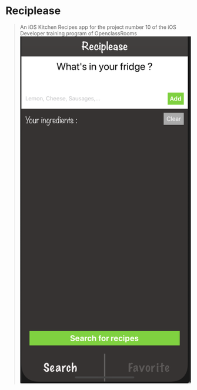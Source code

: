 # Reciplease
> An iOS Kitchen Recipes app for the project number 10 of the iOS Developer training program of OpenclassRooms
<a href="https://github.com/Nicotrz"><img src="https://github.com/Nicotrz/Reciplease/blob/master/Capture%20d’écran%202019-11-20%20à%2022.37.24.png?raw=true" title="Reciplease" alt="Nicotrz"></a>
<!-- [![FVCproductions](https://github.com/Nicotrz/Reciplease/blob/master/Capture%20d’écran%202019-11-20%20à%2022.37.24.png?raw=true)](https://github.com/Nicotrz) -->
